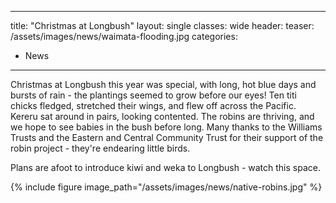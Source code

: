 
---
title: "Christmas at Longbush"
layout: single
classes: wide
header:
  teaser: /assets/images/news/waimata-flooding.jpg
categories:
  - News
---

Christmas at Longbush this year was special, with long, hot blue days and bursts of rain - the plantings seemed to grow before our eyes! Ten titi chicks fledged, stretched their wings, and flew off across the Pacific. Kereru sat around in pairs, looking contented. The robins are thriving, and we hope to see babies in the bush before long. Many thanks to the Williams Trusts and the Eastern and Central Community Trust for their support of the robin project - they're endearing little birds.

Plans are afoot to introduce kiwi and weka to Longbush - watch this space.

{% include figure image_path="/assets/images/news/native-robins.jpg" %}